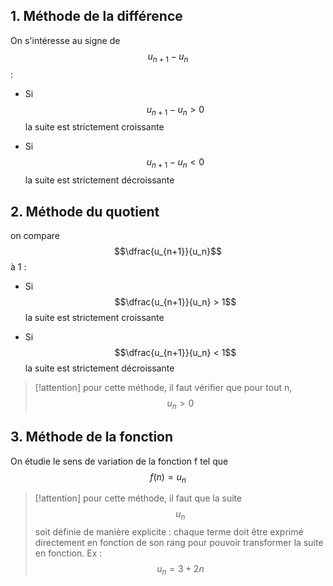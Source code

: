 ## 1. Méthode de la différence

On s'intéresse au signe de $$u_{n+1}−u_n$$ :

- Si $$u_{n+1}−u_n > 0$$ la suite est strictement croissante


- Si $$u_{n+1} - u_n < 0$$  la suite est strictement décroissante

## 2. Méthode du quotient

on compare $$\dfrac{u_{n+1}}{u_n}$$ à 1 :

- Si $$\dfrac{u_{n+1}}{u_n} > 1$$ la suite est strictement croissante

- Si $$\dfrac{u_{n+1}}{u_n} < 1$$ la suite est strictement décroissante 


>[!attention]
> pour cette méthode, il faut vérifier que pour tout n, $$u_n>0$$

## 3. Méthode de la fonction

On étudie le sens de variation de la fonction f tel que $$f(n) = u_n$$

>[!attention]
> pour cette méthode, il faut que la suite $$u_n$$ soit définie de manière explicite : chaque terme doit être exprimé directement en fonction de son rang pour pouvoir transformer la suite en fonction. Ex : $$u_n = 3 + 2n$$

